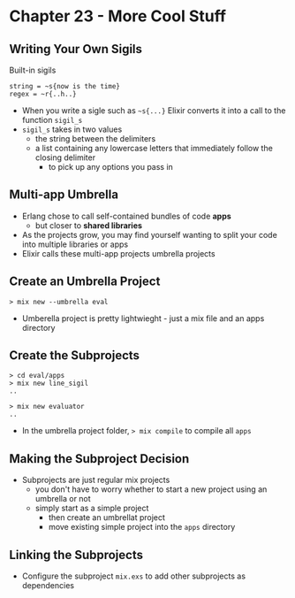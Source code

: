 # Chapter 23 - More Cool Stuff

## Writing Your Own Sigils

Built-in sigils

```
string = ~s{now is the time}
regex = ~r{..h..}
```

* When you write a sigle such as `~s{...}` Elixir converts it into a call to the function `sigil_s`
* `sigil_s` takes in two values
    * the string between the delimiters
    * a list containing any lowercase letters that immediately follow the closing delimiter
        * to pick up any options you pass in

## Multi-app Umbrella

* Erlang chose to call self-contained bundles of code **apps**
    * but closer to **shared libraries** 
* As the projects grow, you may find yourself wanting to split your code into multiple libraries or apps
* Elixir calls these multi-app projects umbrella projects

## Create an Umbrella Project

```
> mix new --umbrella eval
```

* Umberella project is pretty lightwieght - just a mix file and an apps directory

## Create the Subprojects

```
> cd eval/apps
> mix new line_sigil
..

> mix new evaluator
..

```

* In the umbrella project folder, `> mix compile` to compile all `apps`

## Making the Subproject Decision

* Subprojects are just regular mix projects
    * you don't have to worry whether to start a new project using an umbrella or not
    * simply start as a simple project
        * then create an umbrellat project
        * move existing simple project into the `apps` directory

## Linking the Subprojects

* Configure the subproject `mix.exs` to add other subprojects as dependencies